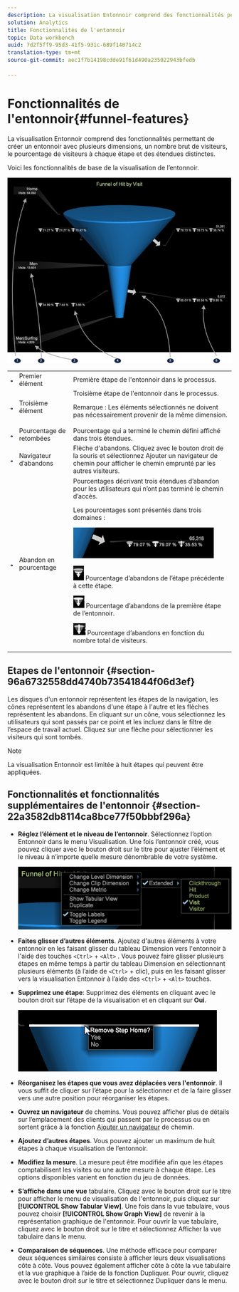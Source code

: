```yaml
---
description: La visualisation Entonnoir comprend des fonctionnalités permettant de créer un entonnoir avec plusieurs dimensions, un nombre brut de visiteurs, le pourcentage de visiteurs à chaque étape et des étendues distinctes.
solution: Analytics
title: Fonctionnalités de l'entonnoir
topic: Data workbench
uuid: 7d2f5ff9-95d3-41f5-931c-689f140714c2
translation-type: tm+mt
source-git-commit: aec1f7b14198cdde91f61d490a235022943bfedb

---
```



# Fonctionnalités de l&#39;entonnoir{#funnel-features}

La visualisation Entonnoir comprend des fonctionnalités permettant de créer un entonnoir avec plusieurs dimensions, un nombre brut de visiteurs, le pourcentage de visiteurs à chaque étape et des étendues distinctes.

Voici les fonctionnalités de base de la visualisation de l’entonnoir.

![](assets/funnel_visualization_capture.png)

<table id="table_49A08740CEE74D64B6F9C37CD91F1AE5"> 
 <tbody> 
  <tr> 
   <td colname="col01"> <img id="image_0C1701833FE049708CE38ADEB5EC7EEF" src="assets/funnel_visualization_capture_1.png" /> </td> 
   <td colname="col1"> Premier élément </td> 
   <td colname="col2"> Première étape de l'entonnoir dans le processus. </td> 
  </tr> 
  <tr> 
   <td colname="col01"> <img id="image_EF8AF94D833B4A249959B76F8FAF2318" src="assets/funnel_visualization_capture_2.png" /> </td> 
   <td colname="col1"> Troisième élément </td> 
   <td colname="col2">Troisième étape de l'entonnoir dans le processus. <p><p>Remarque :  Les éléments sélectionnés ne doivent pas nécessairement provenir de la même dimension. </p></p></td> 
  </tr> 
  <tr> 
   <td colname="col01"> <img id="image_F3C5130B52234FAC9DEB50279F94FF90" src="assets/funnel_visualization_capture_3.png" /> </td> 
   <td colname="col1"> Pourcentage de retombées </td> 
   <td colname="col2"> Pourcentage qui a terminé le chemin défini affiché dans trois étendues. </td> 
  </tr> 
  <tr> 
   <td colname="col01"> <img id="image_3F030396CEB14528980F5B965113BD36" src="assets/funnel_visualization_capture_4.png" /> </td> 
   <td colname="col1"> Navigateur d’abandons </td> 
   <td colname="col2">Flèche d'abandons. Cliquez avec le bouton droit de la souris et sélectionnez <span class="uicontrol"> Ajouter un navigateur</span> de chemin pour afficher le chemin emprunté par les autres visiteurs. </td> 
  </tr> 
  <tr> 
   <td colname="col01"> <img id="image_0DA7567BDBDF4BEF9CA840D2F88A414E" src="assets/funnel_visualization_capture_5.png" /> </td> 
   <td colname="col1"> Abandon en pourcentage </td> 
   <td colname="col2">Pourcentages décrivant trois étendues d’abandon pour les utilisateurs qui n’ont pas terminé le chemin d’accès. <p>Les pourcentages sont présentés dans trois domaines : </p><p><img id="image_B85C46DDF12C41D5BF213D5F9DC04967" placement="break" src="assets/funnel_path_browser_5.png" /></p><p><img id="image_BC37007D7B4B425C8F87905CE68F0114" src="assets/funnel_path_browser_6.png" /> Pourcentage d’abandons de l’étape précédente à cette étape. </p><p><img id="image_B10866B083424360AFF1B19E836A94CF" src="assets/funnel_path_browser_7.png" /> Pourcentage d’abandons de la première étape de l’entonnoir. </p><p><img id="image_19B9AE916B584E18A82F5D5E10674414" src="assets/funnel_path_browser_8.png" /> Pourcentage d’abandons en fonction du nombre total de visiteurs. </p></td> 
  </tr> 
 </tbody> 
</table>

## Etapes de l&#39;entonnoir {#section-96a6732558dd4740b73541844f06d3ef}

Les disques d&#39;un entonnoir représentent les étapes de la navigation, les cônes représentent les abandons d&#39;une étape à l&#39;autre et les flèches représentent les abandons. En cliquant sur un cône, vous sélectionnez les utilisateurs qui sont passés par ce point et les incluez dans le filtre de l’espace de travail actuel. Cliquez sur une flèche pour sélectionner les visiteurs qui sont tombés.

>[!NOTE]
>
>La visualisation Entonnoir est limitée à huit étapes qui peuvent être appliquées.

## Fonctionnalités et fonctionnalités supplémentaires de l&#39;entonnoir {#section-22a3582db8114ca8bce77f50bbbf296a}

* **Réglez l’élément et le niveau de l’entonnoir**. Sélectionnez l’option Entonnoir dans le menu Visualisation. Une fois l’entonnoir créé, vous pouvez cliquer avec le bouton droit sur le titre pour ajuster l’élément et le niveau à n’importe quelle mesure dénombrable de votre système.

   ![](assets/funnel_path_browser_9.png)

* **Faites glisser d’autres éléments**. Ajoutez d&#39;autres éléments à votre entonnoir en les faisant glisser du tableau Dimension vers l&#39;entonnoir à l&#39;aide des touches `<Ctrl>` + `<Alt>` . Vous pouvez faire glisser plusieurs étapes en même temps à partir du tableau Dimension en sélectionnant plusieurs éléments (à l’aide de `<Ctrl>` + clic), puis en les faisant glisser vers la visualisation Entonnoir à l’aide des `<Ctrl>` + `<Alt>` touches.
* **Supprimez une étape**: Supprimez des éléments en cliquant avec le bouton droit sur l’étape de la visualisation et en cliquant sur **Oui**.

   ![](assets/funnel_path_browser_4.png)

* **Réorganisez les étapes que vous avez déplacées vers l&#39;entonnoir**. Il vous suffit de cliquer sur l’étape pour la sélectionner et de la faire glisser vers une autre position pour réorganiser les étapes.
* **Ouvrez un navigateur** de chemins. Vous pouvez afficher plus de détails sur l’emplacement des clients qui passent par le processus ou en sortent grâce à la fonction [Ajouter un navigateur](../../../../home/c-get-started/c-analysis-vis/c-funnel-visualization/c-path-browser-funnel.md#concept-b0cedf7a28ae422696ded1258c9a4119) de chemin.

* **Ajoutez d’autres étapes**. Vous pouvez ajouter un maximum de huit étapes à chaque visualisation de l’entonnoir.
* **Modifiez la mesure**. La mesure peut être modifiée afin que les étapes comptabilisent les visites ou une autre mesure à chaque étape. Les options disponibles varient en fonction du jeu de données.
* **S’affiche dans une vue** tabulaire. Cliquez avec le bouton droit sur le titre pour afficher le menu de visualisation de l&#39;entonnoir, puis cliquez sur **[!UICONTROL Show Tabular View]**. Une fois dans la vue tabulaire, vous pouvez choisir **[!UICONTROL Show Graph View]** de revenir à la représentation graphique de l&#39;entonnoir. Pour ouvrir la vue tabulaire, cliquez avec le bouton droit sur le titre et sélectionnez Afficher la vue tabulaire dans le menu.

* **Comparaison de séquences**. Une méthode efficace pour comparer deux séquences similaires consiste à afficher leurs deux visualisations côte à côte. Vous pouvez également afficher côte à côte la vue tabulaire et la vue graphique à l’aide de la fonction Dupliquer. Pour ouvrir, cliquez avec le bouton droit sur le titre et sélectionnez Dupliquer dans le menu.
